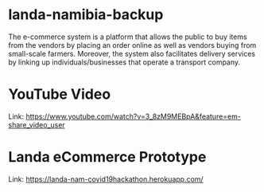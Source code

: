 # landa-namibia-backup
The e-commerce system is a platform that allows the public to buy items from the vendors by placing an order online as well as vendors buying from small-scale farmers. Moreover, the system also facilitates delivery services by linking up individuals/businesses that operate a transport company.


# YouTube Video
Link: https://www.youtube.com/watch?v=3_8zM9MEBpA&feature=em-share_video_user

# Landa eCommerce Prototype
Link: https://landa-nam-covid19hackathon.herokuapp.com/
